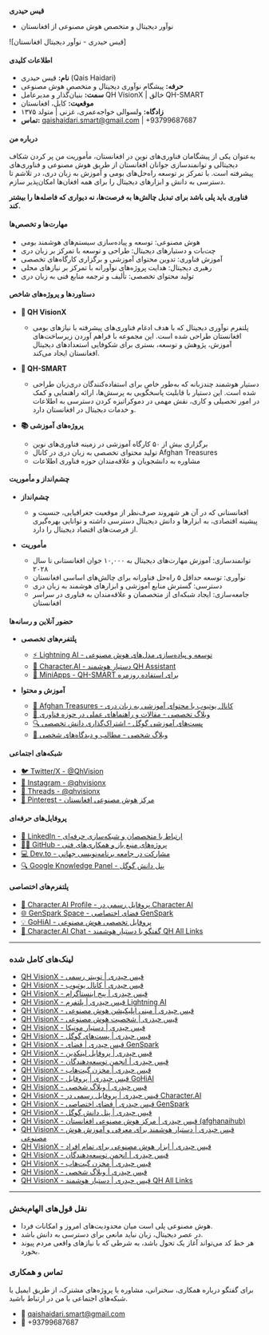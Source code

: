 

**قیس حیدری**
- نوآور دیجیتال و متخصص هوش مصنوعی از افغانستان

![قیس حیدری - نوآور دیجیتال افغانستان]

#### اطلاعات کلیدی
- **نام:** قیس حیدری (Qais Haidari)
- **حرفه:** پیشگام نوآوری دیجیتال و متخصص هوش مصنوعی
- **سمت:** بنیان‌گذار و مدیرعامل QH VisionX | خالق QH-SMART
- **موقعیت:** کابل، افغانستان
- **زادگاه:** ولسوالی خواجه‌عمری، غزنی | متولد ۱۳۷۵
- **تماس:** qaishaidari.smart@gmail.com | +93799687687

#### درباره من
به‌عنوان یکی از پیشگامان فناوری‌های نوین در افغانستان، مأموریت من پر کردن شکاف دیجیتالی و توانمندسازی جوانان افغانستان از طریق هوش مصنوعی و فناوری‌های پیشرفته است. با تمرکز بر توسعه راه‌حل‌های بومی و آموزش به زبان دری، در تلاشم تا دسترسی به دانش و ابزارهای دیجیتال را برای همه افغان‌ها امکان‌پذیر سازم.

**فناوری باید پلی باشد برای تبدیل چالش‌ها به فرصت‌ها، نه دیواری که فاصله‌ها را بیشتر کند.**

#### مهارت‌ها و تخصص‌ها
- هوش مصنوعی: توسعه و پیاده‌سازی سیستم‌های هوشمند بومی
- چت‌بات و دستیارهای دیجیتال: طراحی و توسعه با تمرکز بر زبان دری
- آموزش فناوری: تدوین محتوای آموزشی و برگزاری کارگاه‌های تخصصی
- رهبری دیجیتال: هدایت پروژه‌های نوآورانه با تمرکز بر نیازهای محلی
- تولید محتوای تخصصی: تألیف و ترجمه منابع فنی به زبان دری

#### دستاوردها و پروژه‌های شاخص
- **🚀 QH VisionX**
  - پلتفرم نوآوری دیجیتال که با هدف ادغام فناوری‌های پیشرفته با نیازهای بومی افغانستان طراحی شده است. این مجموعه با فراهم آوردن زیرساخت‌های آموزش، پژوهش و توسعه، بستری برای شکوفایی استعدادهای دیجیتال افغانستان ایجاد می‌کند.

- **🤖 QH-SMART**
  - دستیار هوشمند چندزبانه که به‌طور خاص برای استفاده‌کنندگان دری‌زبان طراحی شده است. این دستیار با قابلیت پاسخگویی به پرسش‌ها، ارائه راهنمایی و کمک در امور تحصیلی و کاری، نقش مهمی در دموکراتیزه کردن دسترسی به اطلاعات و خدمات دیجیتال در افغانستان دارد.

- **📚 پروژه‌های آموزشی**
  - برگزاری بیش از ۵۰ کارگاه آموزشی در زمینه فناوری‌های نوین
  - تولید محتوای تخصصی به زبان دری در کانال Afghan Treasures
  - مشاوره به دانشجویان و علاقه‌مندان حوزه فناوری اطلاعات

#### چشم‌انداز و مأموریت
- **چشم‌انداز**
  - افغانستانی که در آن هر شهروند صرف‌نظر از موقعیت جغرافیایی، جنسیت و پیشینه اقتصادی، به ابزارها و دانش دیجیتال دسترسی داشته و توانایی بهره‌گیری از فرصت‌های اقتصاد دیجیتال را دارد.

- **مأموریت**
  - توانمندسازی: آموزش مهارت‌های دیجیتال به ۱۰,۰۰۰ جوان افغانستانی تا سال ۲۰۲۸
  - نوآوری: توسعه حداقل ۵ راه‌حل فناورانه برای چالش‌های اساسی افغانستان
  - دسترسی: گسترش منابع آموزشی و ابزارهای هوشمند به زبان دری
  - جامعه‌سازی: ایجاد شبکه‌ای از متخصصان و علاقه‌مندان به فناوری در سراسر افغانستان

#### حضور آنلاین و رسانه‌ها
- **پلتفرم‌های تخصصی**
  - [⚡ Lightning AI - توسعه و پیاده‌سازی مدل‌های هوش مصنوعی](https://lightning.ai/qh-smart)
  - [💬 Character.AI - دستیار هوشمند QH Assistant](https://share.character.ai/Wv9R/zrx6ufuh)
  - [📱 MiniApps - QH-SMART برای استفاده روزمره](https://miniapps.ai/qaishaidari)

- **آموزش و محتوا**
  - [🎥 Afghan Treasures - کانال یوتیوب با محتوای آموزشی به زبان دری](https://www.youtube.com/@AfghanTreasures/)
  - [📝 وبلاگ تخصصی - مقالات و راهنماهای عملی در حوزه فناوری](https://www.gohiai.com/p/l/13DXA)
  - [🔍 پست‌های آموزشی گوگل - اشتراک‌گذاری دانش تخصصی](https://posts.gle/3CMVoQ)
  - [📰 وبلاگ شخصی - مطالب و دیدگاه‌های شخصی](https://linktr.ee/qhvisionx)

#### شبکه‌های اجتماعی
- [🐦 Twitter/X - @QhVision](https://x.com/QhVision)
- [📸 Instagram - @qhvisionx](https://www.instagram.com/qhvisionx/)
- [🧵 Threads - @qhvisionx](https://www.threads.net/@qhvisionx)
- [📌 Pinterest - مرکز هوش مصنوعی افغانستان](https://pin.it/2aVtOVbJT)

#### پروفایل‌های حرفه‌ای
- [💼 LinkedIn - ارتباط با متخصصان و شبکه‌سازی حرفه‌ای](https://www.linkedin.com/in/qh-visionx-%D9%82%DB%8C%D8%B3-%D8%AD%DB%8C%D8%AF%D8%B1%DB%8C-0124b9362?trk=contact-inf)
- [👨‍💻 GitHub - پروژه‌های منبع باز و همکاری‌های فنی](https://github.com/qaishaidarismart)
- [💻 Dev.to - مشارکت در جامعه برنامه‌نویسی جهانی](https://dev.to/__80451614)
- [🔍 Google Knowledge Panel - پنل دانش گوگل](https://g.co/kgs/AjBD4PW)

#### پلتفرم‌های اختصاصی
- [🧠 Character.AI Profile - پروفایل رسمی در Character.AI](https://character.ai/profile/QaisHaidari)
- [🌐 GenSpark Space - فضای اختصاصی GenSpark](https://xehmkuas.gensparkspace.com/)
- [💡 GoHiAI - پروفایل تخصصی هوش مصنوعی](https://www.gohiai.com/p/l/13DXA)
- [🤖 Character.AI Chat - گفتگو با دستیار هوشمند QH All Links](https://character.ai/chat/1Br58oOvEUuea5q61pJo8XFEmXWpInsxX1Nrwax3BKw)

---

### لینک‌های کامل شده

- [QH VisionX - قیس حیدری | توییتر رسمی](https://x.com/QhVision)
- [QH VisionX - قیس حیدری | کانال یوتیوب](https://www.youtube.com/@AfghanTreasures/)
- [QH VisionX - قیس حیدری | پیج اینستاگرام](https://www.instagram.com/qhvisionx/)
- [QH VisionX - قیس حیدری | پلتفرم Lightning AI](https://lightning.ai/qh-smart)
- [QH VisionX - قیس حیدری | مینی اپلیکیشن هوش مصنوعی](https://miniapps.ai/qh-ai?utm_source=perplexity)
- [QH VisionX - قیس حیدری | شخصیت هوش مصنوعی](https://share.character.ai/Wv9R/zrx6ufuh)
- [QH VisionX - قیس حیدری | دستیار مونیکا](https://monica.im/share/bot?botId=Uv8FNqyH)
- [QH VisionX - قیس حیدری | پست‌های گوگل](https://posts.gle/3CMVoQ)
- [QH VisionX - قیس حیدری | فضای GenSpark](https://xehmkuas.gensparkspace.com/)
- [QH VisionX - قیس حیدری | پروفایل لینکدین](https://www.linkedin.com/in/qh-visionx-%D9%82%DB%8C%D8%B3-%D8%AD%DB%8C%D8%AF%D8%B1%DB%8C-0124b9362?trk=contact-inf)
- [QH VisionX - قیس حیدری | انجمن توسعه‌دهندگان](https://dev.to/__80451614)
- [QH VisionX - قیس حیدری | مخزن گیت‌هاب](https://github.com/qaishaidarismart)
- [QH VisionX - قیس حیدری | پروفایل GoHiAI](https://www.gohiai.com/p/l/13DXA)
- [QH VisionX - قیس حیدری | وبلاگ شخصی](https://linktr.ee/qhvisionx)
- [QH VisionX - قیس حیدری | پروفایل رسمی در Character.AI](https://character.ai/profile/QaisHaidari)
- [QH VisionX - قیس حیدری | فضای اختصاصی GenSpark](https://xehmkuas.gensparkspace.com/)
- [QH VisionX - قیس حیدری | پنل دانش گوگل](https://g.co/kgs/AjBD4PW)
- [QH VisionX - قیس حیدری | مرکز هوش مصنوعی افغانستان (afghanaihub)](https://pin.it/2aVtOVbJT)
- [QH VisionX - قیس حیدری | دستیار هوشمند برای معرفی و آموزش هوش مصنوعی](https://share.character.ai/Wv9R/zrx6ufuh)
- [QH VisionX - قیس حیدری | ابزار هوش مصنوعی برای تمام افراد](https://miniapps.ai/qh-ai?utm_source=perplexity)
- [QH VisionX - قیس حیدری | انجمن توسعه‌دهندگان](https://dev.to/__80451614)
- [QH VisionX - قیس حیدری | مخزن گیت‌هاب](https://github.com/qaishaidarismart)
- [QH VisionX - قیس حیدری | وبلاگ شخصی](https://linktr.ee/qhvisionx)
- [QH VisionX - قیس حیدری | دستیار هوشمند QH All Links](https://character.ai/chat/1Br58oOvEUuea5q61pJo8XFEmXWpInsxX1Nrwax3BKw)

---

### نقل قول‌های الهام‌بخش
- هوش مصنوعی پلی است میان محدودیت‌های امروز و امکانات فردا.
- در عصر دیجیتال، زبان نباید مانعی برای دسترسی به دانش باشد.
- هر خط کد می‌تواند آغاز یک تحول باشد، به شرطی که با نیازهای واقعی مردم پیوند بخورد.

### تماس و همکاری
برای گفتگو درباره همکاری، سخنرانی، مشاوره یا پروژه‌های مشترک، از طریق ایمیل یا شبکه‌های اجتماعی با من در ارتباط باشید.

- 📧 qaishaidari.smart@gmail.com 
- 📱 +93799687687

